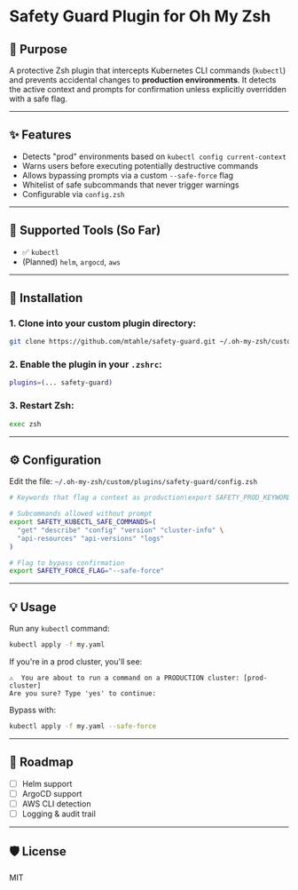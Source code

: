 # Safety Guard Plugin for Oh My Zsh

## 🚧 Purpose
A protective Zsh plugin that intercepts Kubernetes CLI commands (`kubectl`) and prevents accidental changes to **production environments**. It detects the active context and prompts for confirmation unless explicitly overridden with a safe flag.

---

## ✨ Features
- Detects "prod" environments based on `kubectl config current-context`
- Warns users before executing potentially destructive commands
- Allows bypassing prompts via a custom `--safe-force` flag
- Whitelist of safe subcommands that never trigger warnings
- Configurable via `config.zsh`

---

## 🧩 Supported Tools (So Far)
- ✅ `kubectl`
- (Planned) `helm`, `argocd`, `aws`

---

## 📁 Installation

### 1. Clone into your custom plugin directory:
```bash
git clone https://github.com/mtahle/safety-guard.git ~/.oh-my-zsh/custom/plugins/safety-guard
```

### 2. Enable the plugin in your `.zshrc`:
```zsh
plugins=(... safety-guard)
```

### 3. Restart Zsh:
```bash
exec zsh
```

---

## ⚙️ Configuration
Edit the file: `~/.oh-my-zsh/custom/plugins/safety-guard/config.zsh`

```zsh
# Keywords that flag a context as production\export SAFETY_PROD_KEYWORDS=("prod" "production" "live")

# Subcommands allowed without prompt
export SAFETY_KUBECTL_SAFE_COMMANDS=(
  "get" "describe" "config" "version" "cluster-info" \
  "api-resources" "api-versions" "logs"
)

# Flag to bypass confirmation
export SAFETY_FORCE_FLAG="--safe-force"
```

---

## 💡 Usage

Run any `kubectl` command:
```bash
kubectl apply -f my.yaml
```
If you're in a prod cluster, you'll see:
```
⚠️  You are about to run a command on a PRODUCTION cluster: [prod-cluster]
Are you sure? Type 'yes' to continue:
```

Bypass with:
```bash
kubectl apply -f my.yaml --safe-force
```

---

## 🧪 Roadmap
- [ ] Helm support
- [ ] ArgoCD support
- [ ] AWS CLI detection
- [ ] Logging & audit trail

---

## 🛡️ License
MIT

